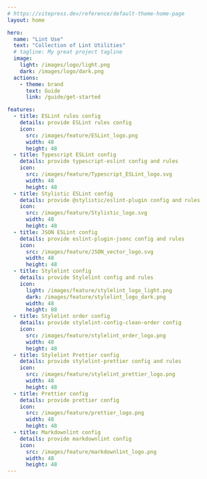 ```yaml
---
# https://vitepress.dev/reference/default-theme-home-page
layout: home

hero:
  name: "Lint Use"
  text: "Collection of Lint Utilities"
  # tagline: My great project tagline
  image:
    light: /images/logo/light.png
    dark: /images/logo/dark.png
  actions:
    - theme: brand
      text: Guide
      link: /guide/get-started

features:
  - title: ESLint rules config
    details: provide ESLint rules config
    icon:
      src: /images/feature/ESLint_logo.png
      width: 48
      height: 48
  - title: Typescript ESLint config
    details: provide typescript-eslint config and rules
    icon:
      src: /images/feature/Typescript_ESLint_logo.svg
      width: 48
      height: 48
  - title: Stylistic ESLint config
    details: provide @stylistic/eslint-plugin config and rules
    icon:
      src: /images/feature/Stylistic_logo.svg
      width: 48
      height: 48
  - title: JSON ESLint config
    details: provide eslint-plugin-jsonc config and rules
    icon:
      src: /images/feature/JSON_vector_logo.svg
      width: 48
      height: 48
  - title: Stylelint config
    details: provide Stylelint config and rules
    icon:
      light: /images/feature/stylelint_logo_light.png
      dark: /images/feature/stylelint_logo_dark.png
      width: 48
      height: 88
  - title: Stylelint order config
    details: provide stylelint-config-clean-order config
    icon:
      src: /images/feature/stylelint_order_logo.png
      width: 48
      height: 48
  - title: Stylelint Prettier config
    details: provide stylelint-prettier config and rules
    icon:
      src: /images/feature/stylelint_prettier_logo.png
      width: 48
      height: 48
  - title: Prettier config
    details: provide prettier config
    icon:
      src: /images/feature/prettier_logo.png
      width: 48
      height: 48
  - title: Markdownlint config
    details: provide markdownlint config
    icon:
      src: /images/feature/markdownlint_logo.png
      width: 48
      height: 48
---
```

